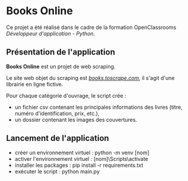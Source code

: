 # Books Online

 Ce projet a été réalisé dans le cadre de la formation OpenClassrooms *Développeur d'application - Python*.

## Présentation de l'application

**Books Online** est un projet de web scraping.

Le site web objet du scraping est [*books.toscrape.com*](http://books.toscrape.com/index.html), il s'agit d'une librairie en ligne fictive.

Pour chaque catégorie d'ouvrage, le script crée :
- un fichier csv contenant les principales informations des livres (titre, numéro d'identification, prix, etc.),
- un dossier contenant les images des couvertures.

## Lancement de l'application
- créer un environnement virtuel : python -m venv [nom]
- activer l'environnement virtuel : [nom]\Scripts\activate
- installer les packages : pip install -r requirements.txt
- exécuter le script : python main.py
